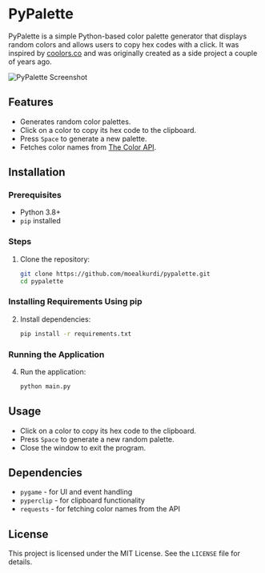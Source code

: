 # PyPalette

PyPalette is a simple Python-based color palette generator that displays random colors and allows users to copy hex codes with a click. It was inspired by [coolors.co](https://coolors.co) and was originally created as a side project a couple of years ago.

![PyPalette Screenshot](assets/screenshots/pypalette-showcase.gif)

## Features

- Generates random color palettes.
- Click on a color to copy its hex code to the clipboard.
- Press `Space` to generate a new palette.
- Fetches color names from [The Color API](https://www.thecolorapi.com).



## Installation

### Prerequisites

- Python 3.8+
- `pip` installed

### Steps

1. Clone the repository:
   ```sh
   git clone https://github.com/moealkurdi/pypalette.git
   cd pypalette
   ```
### Installing Requirements Using pip

2. Install dependencies:
   ```sh
   pip install -r requirements.txt
   ```
### Running the Application

4. Run the application:
   ```sh
   python main.py
   ```

## Usage

- Click on a color to copy its hex code to the clipboard.
- Press `Space` to generate a new random palette.
- Close the window to exit the program.

## Dependencies

- `pygame` - for UI and event handling
- `pyperclip` - for clipboard functionality
- `requests` - for fetching color names from the API

## License

This project is licensed under the MIT License. See the `LICENSE` file for details.
